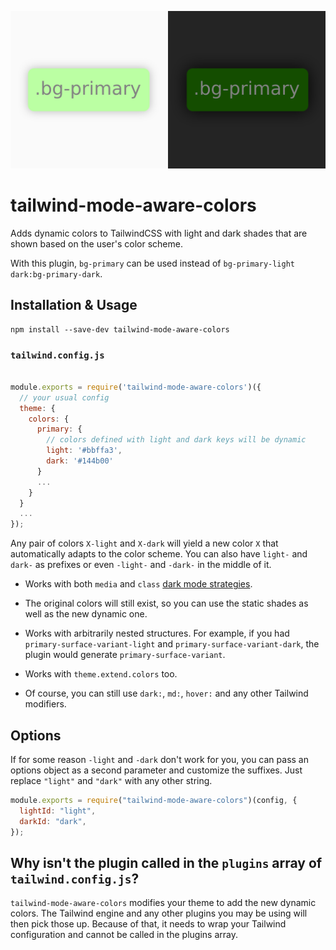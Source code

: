 ![Banner](https://raw.githubusercontent.com/JavierM42/tailwind-mode-aware-colors/main/image.png)

# tailwind-mode-aware-colors

Adds dynamic colors to TailwindCSS with light and dark shades that are shown based on the user's color scheme.

With this plugin, `bg-primary` can be used instead of `bg-primary-light dark:bg-primary-dark`.

## Installation & Usage

```
npm install --save-dev tailwind-mode-aware-colors
```

### `tailwind.config.js`

```js

module.exports = require('tailwind-mode-aware-colors')({
  // your usual config
  theme: {
    colors: {
      primary: {
        // colors defined with light and dark keys will be dynamic
        light: '#bbffa3',
        dark: '#144b00'
      }
      ...
    }
  }
  ...
});
```

Any pair of colors `X-light` and `X-dark` will yield a new color `X` that automatically adapts to the color scheme. You can also have `light-` and `dark-` as prefixes or even `-light-` and `-dark-` in the middle of it.

- Works with both `media` and `class` [dark mode strategies](https://tailwindcss.com/docs/dark-mode#toggling-dark-mode-manually).

- The original colors will still exist, so you can use the static shades as well as the new dynamic one.

- Works with arbitrarily nested structures. For example, if you had `primary-surface-variant-light` and `primary-surface-variant-dark`, the plugin would generate `primary-surface-variant`.

- Works with `theme.extend.colors` too.

- Of course, you can still use `dark:`, `md:`, `hover:` and any other Tailwind modifiers.

## Options

If for some reason `-light` and `-dark` don't work for you, you can pass an options object as a second parameter and customize the suffixes. Just replace `"light"` and `"dark"` with any other string.

```js
module.exports = require("tailwind-mode-aware-colors")(config, {
  lightId: "light",
  darkId: "dark",
});
```

## Why isn't the plugin called in the `plugins` array of `tailwind.config.js`?

`tailwind-mode-aware-colors` modifies your theme to add the new dynamic colors. The Tailwind engine and any other plugins you may be using will then pick those up. Because of that, it needs to wrap your Tailwind configuration and cannot be called in the plugins array.
